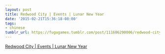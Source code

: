 ```yaml
---
layout: post
title: Redwood City | Events | Lunar New Year
date: '2015-02-21T15:36:18-08:00'
tags:
- chinese
tumblr_url: https://fugugames.tumblr.com/post/111686290006/redwood-city-events-lunar-new-year
---
```

[Redwood City | Events | Lunar New Year](http://www.redwoodcity.org/events/lunarnewyear.html)  
